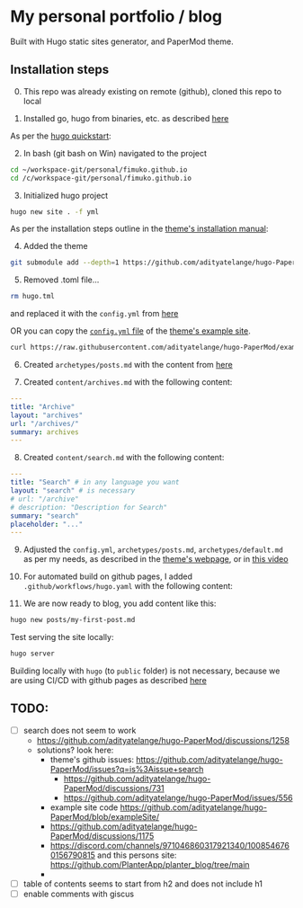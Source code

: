 # My personal portfolio / blog

Built with Hugo static sites generator, and PaperMod theme.
## Installation steps

0. This repo was already existing on remote (github), cloned this repo to local 

1. Installed go, hugo from binaries, etc. as described [here](https://gohugo.io/installation/windows/)

As per the [hugo quickstart](https://gohugo.io/getting-started/quick-start/):

2. In bash (git bash on Win) navigated to the project
```bash
cd ~/workspace-git/personal/fimuko.github.io
cd /c/workspace-git/personal/fimuko.github.io
```

3. Initialized hugo project
```bash
hugo new site . -f yml
```

As per the installation steps outline in the [theme's installation manual](https://adityatelange.github.io/hugo-PaperMod/posts/papermod/papermod-installation/):

4. Added the theme
```bash
git submodule add --depth=1 https://github.com/adityatelange/hugo-PaperMod.git themes/PaperMod
```

5. Removed .toml file...

```bash
rm hugo.tml
```
and replaced it with the `config.yml` from [here](https://adityatelange.github.io/hugo-PaperMod/posts/papermod/papermod-installation/#sample-configyml)

OR you can copy the [`config.yml` file](https://github.com/adityatelange/hugo-PaperMod/blob/exampleSite/config.yml) of the [theme's example site](https://adityatelange.github.io/hugo-PaperMod/).

```bash
curl https://raw.githubusercontent.com/adityatelange/hugo-PaperMod/exampleSite/config.yml -o config.yml
```

6. Created `archetypes/posts.md` with the content from [here](https://adityatelange.github.io/hugo-PaperMod/posts/papermod/papermod-installation/#sample-pagemd)

7. Created `content/archives.md` with the following content:

```yml
---
title: "Archive"
layout: "archives"
url: "/archives/"
summary: archives
---
```
8. Created `content/search.md` with the following content:

```yml
---
title: "Search" # in any language you want
layout: "search" # is necessary
# url: "/archive"
# description: "Description for Search"
summary: "search"
placeholder: "..."
---
```

9. Adjusted the `config.yml`, `archetypes/posts.md`, `archetypes/default.md` as per my needs, as described in the [theme's webpage](https://adityatelange.github.io/hugo-PaperMod/posts/papermod/papermod-features/), or in [this video](https://www.youtube.com/watch?v=sm3IuE7zkYQ&list=PLeiDFxcsdhUrzkK5Jg9IZyiTsIMvXxKZP)

10. For automated build on github pages, I added `.github/workflows/hugo.yaml` with the following content:

11. We are now ready to blog, you add content like this:

```bash
hugo new posts/my-first-post.md
```

Test serving the site locally:
```bash
hugo server
```

Building locally with `hugo` (to `public` folder) is not necessary, because we are using CI/CD with github pages as described [here](https://gohugo.io/hosting-and-deployment/hosting-on-github/)


## TODO:
- [ ] search does not seem to work
    - https://github.com/adityatelange/hugo-PaperMod/discussions/1258
    - solutions? look here:
        - theme's github issues: https://github.com/adityatelange/hugo-PaperMod/issues?q=is%3Aissue+search
            - https://github.com/adityatelange/hugo-PaperMod/discussions/731
            - https://github.com/adityatelange/hugo-PaperMod/issues/556
        - example site code https://github.com/adityatelange/hugo-PaperMod/blob/exampleSite/
        - https://github.com/adityatelange/hugo-PaperMod/discussions/1175
        - https://discord.com/channels/971046860317921340/1008546760156790815 and this persons site: https://github.com/PlanterApp/planter_blog/tree/main
        - 
- [ ] table of contents seems to start from h2 and does not include h1
- [ ] enable comments with giscus